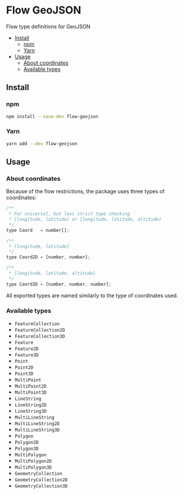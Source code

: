 # Flow GeoJSON

Flow type definitions for GeoJSON

- [Install](#install)
  - [npm](#npm)
  - [Yarn](#yarn)
- [Usage](#usage)
  - [About coordinates](#about-coordinates)
  - [Available types](#available-types)

## Install

### npm
```bash
npm install --save-dev flow-geojson
```

### Yarn
```bash
yarn add --dev flow-geojson
```

## Usage

### About coordinates

Because of the flow restrictions, the package uses three types of coordinates:

```js
/**
 * For universal, but less strict type checking
 * [longitude, latitude] or [longitude, latitude, altitude]
 */
type Coord   = number[];

/**
 * [longitude, latitude]
 */
type Coord2D = [number, number];

/**
 * [longitude, latitude, altitude]
 */
type Coord3D = [number, number, number];
````

All exported types are named similarly to the type of coordinates used.

### Available types

- `FeatureCollection`
- `FeatureCollection2D`
- `FeatureCollection3D`
- `Feature`
- `Feature2D`
- `Feature3D`
- `Point`
- `Point2D`
- `Point3D`
- `MultiPoint`
- `MultiPoint2D`
- `MultiPoint3D`
- `LineString`
- `LineString2D`
- `LineString3D`
- `MultiLineString`
- `MultiLineString2D`
- `MultiLineString3D`
- `Polygon`
- `Polygon2D`
- `Polygon3D`
- `MultiPolygon`
- `MultiPolygon2D`
- `MultiPolygon3D`
- `GeometryCollection`
- `GeometryCollection2D`
- `GeometryCollection3D`
